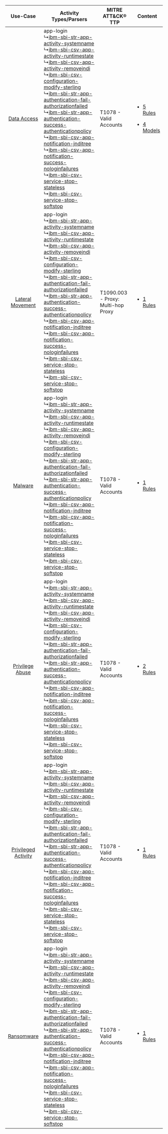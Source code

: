 |    Use-Case    | Activity Types/Parsers    | MITRE ATT&CK® TTP    | Content    |
|:----:| ---- | ---- | ---- |
|         [Data Access](../../../UseCases/uc_data_access.md)         |  app-login<br> ↳[ibm-sbi-str-app-activity-systemname](Ps/pC_ibmsbistrappactivitysystemname.md)<br> ↳[ibm-sbi-csv-app-activity-runtimestate](Ps/pC_ibmsbicsvappactivityruntimestate.md)<br> ↳[ibm-sbi-csv-app-activity-removejndi](Ps/pC_ibmsbicsvappactivityremovejndi.md)<br> ↳[ibm-sbi-csv-configuration-modify-sterling](Ps/pC_ibmsbicsvconfigurationmodifysterling.md)<br> ↳[ibm-sbi-str-app-authentication-fail-authorizationfailed](Ps/pC_ibmsbistrappauthenticationfailauthorizationfailed.md)<br> ↳[ibm-sbi-str-app-authentication-success-authenticationpolicy](Ps/pC_ibmsbistrappauthenticationsuccessauthenticationpolicy.md)<br> ↳[ibm-sbi-csv-app-notification-jnditree](Ps/pC_ibmsbicsvappnotificationjnditree.md)<br> ↳[ibm-sbi-csv-app-notification-success-nologinfailures](Ps/pC_ibmsbicsvappnotificationsuccessnologinfailures.md)<br> ↳[ibm-sbi-csv-service-stop-stateless](Ps/pC_ibmsbicsvservicestopstateless.md)<br> ↳[ibm-sbi-csv-service-stop-softstop](Ps/pC_ibmsbicsvservicestopsoftstop.md)<br> | T1078 - Valid Accounts<br>    | [<ul><li>5 Rules</li></ul><ul><li>4 Models</li></ul>](RM/r_m_ibm_sterling_b2b_integrator_Data_Access.md) |
|    [Lateral Movement](../../../UseCases/uc_lateral_movement.md)    |  app-login<br> ↳[ibm-sbi-str-app-activity-systemname](Ps/pC_ibmsbistrappactivitysystemname.md)<br> ↳[ibm-sbi-csv-app-activity-runtimestate](Ps/pC_ibmsbicsvappactivityruntimestate.md)<br> ↳[ibm-sbi-csv-app-activity-removejndi](Ps/pC_ibmsbicsvappactivityremovejndi.md)<br> ↳[ibm-sbi-csv-configuration-modify-sterling](Ps/pC_ibmsbicsvconfigurationmodifysterling.md)<br> ↳[ibm-sbi-str-app-authentication-fail-authorizationfailed](Ps/pC_ibmsbistrappauthenticationfailauthorizationfailed.md)<br> ↳[ibm-sbi-str-app-authentication-success-authenticationpolicy](Ps/pC_ibmsbistrappauthenticationsuccessauthenticationpolicy.md)<br> ↳[ibm-sbi-csv-app-notification-jnditree](Ps/pC_ibmsbicsvappnotificationjnditree.md)<br> ↳[ibm-sbi-csv-app-notification-success-nologinfailures](Ps/pC_ibmsbicsvappnotificationsuccessnologinfailures.md)<br> ↳[ibm-sbi-csv-service-stop-stateless](Ps/pC_ibmsbicsvservicestopstateless.md)<br> ↳[ibm-sbi-csv-service-stop-softstop](Ps/pC_ibmsbicsvservicestopsoftstop.md)<br> | T1090.003 - Proxy: Multi-hop Proxy<br> | [<ul><li>1 Rules</li></ul>](RM/r_m_ibm_sterling_b2b_integrator_Lateral_Movement.md)    |
|    [Malware](../../../UseCases/uc_malware.md)    |  app-login<br> ↳[ibm-sbi-str-app-activity-systemname](Ps/pC_ibmsbistrappactivitysystemname.md)<br> ↳[ibm-sbi-csv-app-activity-runtimestate](Ps/pC_ibmsbicsvappactivityruntimestate.md)<br> ↳[ibm-sbi-csv-app-activity-removejndi](Ps/pC_ibmsbicsvappactivityremovejndi.md)<br> ↳[ibm-sbi-csv-configuration-modify-sterling](Ps/pC_ibmsbicsvconfigurationmodifysterling.md)<br> ↳[ibm-sbi-str-app-authentication-fail-authorizationfailed](Ps/pC_ibmsbistrappauthenticationfailauthorizationfailed.md)<br> ↳[ibm-sbi-str-app-authentication-success-authenticationpolicy](Ps/pC_ibmsbistrappauthenticationsuccessauthenticationpolicy.md)<br> ↳[ibm-sbi-csv-app-notification-jnditree](Ps/pC_ibmsbicsvappnotificationjnditree.md)<br> ↳[ibm-sbi-csv-app-notification-success-nologinfailures](Ps/pC_ibmsbicsvappnotificationsuccessnologinfailures.md)<br> ↳[ibm-sbi-csv-service-stop-stateless](Ps/pC_ibmsbicsvservicestopstateless.md)<br> ↳[ibm-sbi-csv-service-stop-softstop](Ps/pC_ibmsbicsvservicestopsoftstop.md)<br> | T1078 - Valid Accounts<br>    | [<ul><li>1 Rules</li></ul>](RM/r_m_ibm_sterling_b2b_integrator_Malware.md)    |
|     [Privilege Abuse](../../../UseCases/uc_privilege_abuse.md)     |  app-login<br> ↳[ibm-sbi-str-app-activity-systemname](Ps/pC_ibmsbistrappactivitysystemname.md)<br> ↳[ibm-sbi-csv-app-activity-runtimestate](Ps/pC_ibmsbicsvappactivityruntimestate.md)<br> ↳[ibm-sbi-csv-app-activity-removejndi](Ps/pC_ibmsbicsvappactivityremovejndi.md)<br> ↳[ibm-sbi-csv-configuration-modify-sterling](Ps/pC_ibmsbicsvconfigurationmodifysterling.md)<br> ↳[ibm-sbi-str-app-authentication-fail-authorizationfailed](Ps/pC_ibmsbistrappauthenticationfailauthorizationfailed.md)<br> ↳[ibm-sbi-str-app-authentication-success-authenticationpolicy](Ps/pC_ibmsbistrappauthenticationsuccessauthenticationpolicy.md)<br> ↳[ibm-sbi-csv-app-notification-jnditree](Ps/pC_ibmsbicsvappnotificationjnditree.md)<br> ↳[ibm-sbi-csv-app-notification-success-nologinfailures](Ps/pC_ibmsbicsvappnotificationsuccessnologinfailures.md)<br> ↳[ibm-sbi-csv-service-stop-stateless](Ps/pC_ibmsbicsvservicestopstateless.md)<br> ↳[ibm-sbi-csv-service-stop-softstop](Ps/pC_ibmsbicsvservicestopsoftstop.md)<br> | T1078 - Valid Accounts<br>    | [<ul><li>2 Rules</li></ul>](RM/r_m_ibm_sterling_b2b_integrator_Privilege_Abuse.md)    |
| [Privileged Activity](../../../UseCases/uc_privileged_activity.md) |  app-login<br> ↳[ibm-sbi-str-app-activity-systemname](Ps/pC_ibmsbistrappactivitysystemname.md)<br> ↳[ibm-sbi-csv-app-activity-runtimestate](Ps/pC_ibmsbicsvappactivityruntimestate.md)<br> ↳[ibm-sbi-csv-app-activity-removejndi](Ps/pC_ibmsbicsvappactivityremovejndi.md)<br> ↳[ibm-sbi-csv-configuration-modify-sterling](Ps/pC_ibmsbicsvconfigurationmodifysterling.md)<br> ↳[ibm-sbi-str-app-authentication-fail-authorizationfailed](Ps/pC_ibmsbistrappauthenticationfailauthorizationfailed.md)<br> ↳[ibm-sbi-str-app-authentication-success-authenticationpolicy](Ps/pC_ibmsbistrappauthenticationsuccessauthenticationpolicy.md)<br> ↳[ibm-sbi-csv-app-notification-jnditree](Ps/pC_ibmsbicsvappnotificationjnditree.md)<br> ↳[ibm-sbi-csv-app-notification-success-nologinfailures](Ps/pC_ibmsbicsvappnotificationsuccessnologinfailures.md)<br> ↳[ibm-sbi-csv-service-stop-stateless](Ps/pC_ibmsbicsvservicestopstateless.md)<br> ↳[ibm-sbi-csv-service-stop-softstop](Ps/pC_ibmsbicsvservicestopsoftstop.md)<br> | T1078 - Valid Accounts<br>    | [<ul><li>1 Rules</li></ul>](RM/r_m_ibm_sterling_b2b_integrator_Privileged_Activity.md)    |
|          [Ransomware](../../../UseCases/uc_ransomware.md)          |  app-login<br> ↳[ibm-sbi-str-app-activity-systemname](Ps/pC_ibmsbistrappactivitysystemname.md)<br> ↳[ibm-sbi-csv-app-activity-runtimestate](Ps/pC_ibmsbicsvappactivityruntimestate.md)<br> ↳[ibm-sbi-csv-app-activity-removejndi](Ps/pC_ibmsbicsvappactivityremovejndi.md)<br> ↳[ibm-sbi-csv-configuration-modify-sterling](Ps/pC_ibmsbicsvconfigurationmodifysterling.md)<br> ↳[ibm-sbi-str-app-authentication-fail-authorizationfailed](Ps/pC_ibmsbistrappauthenticationfailauthorizationfailed.md)<br> ↳[ibm-sbi-str-app-authentication-success-authenticationpolicy](Ps/pC_ibmsbistrappauthenticationsuccessauthenticationpolicy.md)<br> ↳[ibm-sbi-csv-app-notification-jnditree](Ps/pC_ibmsbicsvappnotificationjnditree.md)<br> ↳[ibm-sbi-csv-app-notification-success-nologinfailures](Ps/pC_ibmsbicsvappnotificationsuccessnologinfailures.md)<br> ↳[ibm-sbi-csv-service-stop-stateless](Ps/pC_ibmsbicsvservicestopstateless.md)<br> ↳[ibm-sbi-csv-service-stop-softstop](Ps/pC_ibmsbicsvservicestopsoftstop.md)<br> | T1078 - Valid Accounts<br>    | [<ul><li>1 Rules</li></ul>](RM/r_m_ibm_sterling_b2b_integrator_Ransomware.md)    |
